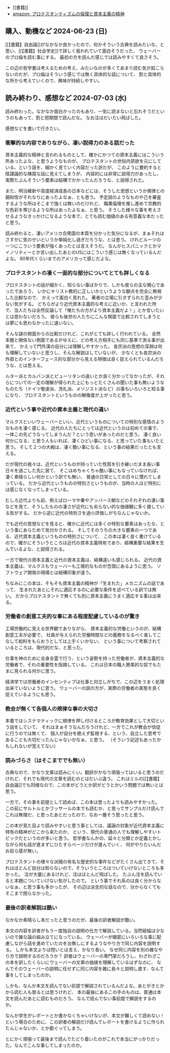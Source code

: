 - [[書籍]]
- [amazon: プロテスタンティズムの倫理と資本主義の精神](https://amzn.to/4cfMDVm)

## 購入、動機など 2024-06-23 (日)

[[【書籍】自由論]]がなかなか良かったので、何かそういう古典を読みたいな、と思い、[[【書籍】社会学史]]で詳しく扱われていて面白そうだった、
ウェーバーのプロ倫を読む事にする。
最初の方を読んだ感じでは読みやすくて良さそう。

この辺の哲学書は考えるための考え、みたいなのが多くてあまり読む気が起こらないのだが、プロ倫はそういう感じでは無く具体的な話について、
割と具体的な所から考えていくので、興味が持続しやすい。

## 読み終わり、感想など 2024-07-03 (水)

読み終わった。なかなか面白かったのもあり、一気に読まないと忘れそうだというのもあって、割と短期間で読んだな。
なお注はだいたい飛ばした。

感想などを書いて行きたい。

### 衝撃的な内容でありながら、凄い説得力のある話だった

資本主義的な精神と言われるものとして、確かにかつての資本主義にはこういう所あったよな、と思うようなものが、
プロテスタントの世俗内禁欲を元にしている、という話を、細かく見ていく内容だった訳だが、
このように要約すると陰謀論的な陳腐な話に見えてしまうが、
内容的には非常に説得力があったし、
実際たぶんそういう要素は結構でかかったんだろうな、と説得された。

また、明治維新や高度経済成長の日本などには、そうした思想というか規律との親和性がそれなりにあったよなぁ、とも思う。
予定説のようなものや己を審査するような所はそこまで強くは無いのだけれど、
職業倫理を推し進めて宗教的な色彩を帯びるような所はあったよなぁ、と思う。
そうした様々な事を考えさせるようなきっかけになるような本で、とても読む価値のある有意義な本だったと思う。

読み終わると、凄いアメリカ合衆国の本質を分かった気分になるが、まぁそれはさすがに気のせいというか単純化し過ぎだろうな、とは思う。
けれどルーツの一つにこういう要素が強くあったとは言えそうだ。
なんかヒスパニックとかマイノリティーとか言い出したあとのUSにはこういう感じは無くなっているんだよな。
80年代くらいまでのアメリカって感じだよな。

### プロテスタントの凄く一面的な部分についてとても詳しくなる

プロテスタントの話が細かく、知らない事ばかりで、しかも彼らの主な関心であったであろう、
いかにキリスト教的に正しいかというような観点を完全に無視した比較なので、
かえって面白く見れた。
著者の立場に引きずられた歪みが少ない気がする。
どちらがより近代資本主義的な考えに近いか、と言われた所で、当人たちは全然反論して「俺たちの方がより資本主義だよ！」とか言いたいとは思わないだろう。
彼らも後世の人たちにこんな側面で比較されてしまうとは夢にも思わなかったに違いない。

そんな謎の側面からの比較だけれど、これがとても詳しく行われている。
全然本題と関係ない側面であるがゆえに、どの考え方相手にも同じ基準で測る事が出来て、
かえって門外漢の自分には理解しやすかった。
各宗派の思想の深淵は何も理解していないと思うし、そんな解説はしていないが、
少なくとも各宗派の外部とのインターフェース的な部分から見える特徴は良く捉えられているんだろうな、とは思える。

ルター派とカルバン派とピューリタンの違いとか良く分かってなかったが、それらについての一定の理解が得られた上にもっとたくさんの聞いた事も無いようなものたち（ドイツ敬虔派、洗礼派、メソジスト派など）の事もいろいろと知る事になり、
プロテスタントというものの解像度が上がったと思う。

### 近代という事や近代の資本主義と現代の違い

マルクスといいウェーバーといい、近代というものについての特別な感情のようなものを凄く感じる。
近代の人たちにとっては近代というのは初めての事で、一体この先どうなってしまうんだ？という思いがあったのだと思う。
凄く良い何かになる、と思う人もいれば、凄くひどい事になる、と思っていた事もいたと思う。
そして２つの大戦は、凄く酷い事になる、という事の結果だったとも言える。

だが現代の我々は、近代というものが持っていた性質を引き継いだまま長い事日々を過ごした先に居て、
そこはめちゃくちゃ酷い事にもなっていなければ、凄く素晴らしい何かという訳でも無い、
普通の日常としての日々に慣れてしまっている。
だから近代というものの特別さというものが、当時の人ほど特別には感じなくなってしまっている。

むしろ近代よりも前、例えばローマや秦やアッバース朝などのそれぞれの凄い事などを見て、そうしたものの凄さが近代にも劣らない的な価値観に多く接している気がする。
だから逆に近代の特別さを過小評価しがちなんじゃないか。

でも近代の思想などを見ると、確かに近代には多くの特別な要素はあったな、という事にあらためて気付かされる。
そしてそのうちの大きな要素の一つである、近代資本主義というものの特別さについて、
この本は凄く良く書けているので、確かにそういうところは近代の資本主義特有であり、結構重要な結果を生んでいるよな、と説得される。

一方で現代の資本主義と近代の資本主義は、結構違いも感じられる。
近代の資本主義は、マルクスもウェーバーも工場的なものが念頭にあるように思う。
ソフトウェア開発の現場とは結構印象が違う。

ちなみにこの本は、そもそも資本主義の精神が「生まれた」メカニズムの話であって、
生まれたあとにそれに適応するのに必要な条件を述べている訳では無い。
だからプロテスタントで無くても別に資本主義にうまく適応する事は出来る。

### 労働者の創意工夫的な事にある程度配慮しているのが驚き

工場労働的に見える世界観でありながら、
資本主義的な労働というのが、結構創意工夫が必要で、
社員が与えられた労働時間などの義務をなるべく楽してこなして給料をもらおうとしては上手くいかない、
という事について考察されているところは、現代的だな、と思った。

仕事を神のために全身全霊で行う、という姿勢を持った労働者が、資本主義的な労働者で、それの重要性を指摘している。
これは日本の職人賛美的な奴でもたまに見られる何かに思う。

経済学では労働者のインセンティブは仕事と対立しがちで、この辺をうまく処理出来ていないように思う。
ウェーバーの説の方が、実際の労働者の実態を良く捉えているようにも思う。

### 教会が無くて各個人の規律な事の大切さ

本書ではシステマティックに規律を押し付けるところが教育効果として大切という話をしていて、
それはまぁそうなんだろうけれど、一方でこれが教会が信徒に行うのでは無くて、
個人が自分を絶えず監視する、という、自立した思考であることも大切だったんじゃないかなぁ、と思う。
（そういう記述もあったかもしれないが覚えてない）



### 読みづらさ（はそこまででも無い）

古典なので、かなり文章は読みにくい。翻訳がかなり頑張ってはいると思うのだけれど、それでも現代の文章を読むのとはだいぶ違う。
これはミルの[[【書籍】自由論]]でも同様なので、この本がどうとか訳がどうとかいう問題では無いとは思う。

一方で、その事を前提として読めば、この本は思ったよりも読みやすかった。
この前にサルトルとかフッサールの本でも読むか、と思ってサンプルだけ読んでこれは無理だ、と思ったあとだったので、なお一層そう思ったと思う。

この本が見た目より読みやすいと思う事としては、議論の対象が近代資本主義に特有の精神がどこから来たのか、
という、現代の普通の人でも理解しやすいトピックだというのが多いと思う。
哲学書なんかの、延々と分類とか定義とかしながら何も話が進まずにひたすらページだけが進んでいく、
何がやりたいんだお前ら感が無い。

プロテスタントの様々な派閥の有名な歴史的な事件などがたくさん出てきて、それはほとんど自分は知らないので、そういうところはついていけないところも多かった。
注が大量にあるけれど、注はほとんど飛ばした。
たぶん注を読んでいると本題についていけない気がしたので。
という事でそれ系のは良く分からないなぁ、と思う事も多かったが、
その辺は派生的な話なので、分からなくてもそこまで困らなかった。

### 最後の訳者解説は酷い

なかなか素晴らし本だったと思うのだが、最後の訳者解説が酷い。

本文の内容を訳者がもう一度独自の説明の仕方で解説している。当然紙幅は少ないので雑な論の組み立てになっている。
ウェーバーが緻密にいろいろな事に配慮しながら話を進めていたのを台無しにするようなやり方で同じ内容を説明する。
しかも本文よりは短いとは言え、かなり長い。
なぜ同じ内容を別の雑なやり方で説明するのだろうか？
訳者はウェーバーの専門家だろうし、わざわざこの本を訳したくらいにウェーバーの文章の価値を理解しているはずなのに、
なんでそのウェーバーの説明に任せずに同じ内容を雑に長々と説明し直す、なんて事をしてしまったのか。

しかも、なんか本文を読んでない前提で解説されているんだよな。あとがきとかから読む人も居るとは思うけれど、
本の最後にあるこの手のものは、普通は本文を読んだあとに読むものだろう。
なんで読んでない事前提で解説をするのか。

なんか学生がレポートとか書かなくちゃいけないが、本文が難しくて読めない！という場合のために、この訳者の解説だけ読んでレポートを書けるように作られたんじゃないか、とか勘ぐってしまう。

とにかく頑張って最後まで読んでたどり着いたのがこれで本当にがっかりだった。なんでこんな事してしまったのか。